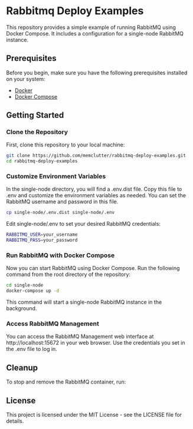 # Rabbitmq Deploy Examples

This repository provides a simple example of running RabbitMQ using Docker Compose. It includes a configuration for a single-node RabbitMQ instance.

## Prerequisites

Before you begin, make sure you have the following prerequisites installed on your system:

- [Docker](https://docs.docker.com/get-docker/)
- [Docker Compose](https://docs.docker.com/compose/install/)

## Getting Started

### Clone the Repository

First, clone this repository to your local machine:

```bash
git clone https://github.com/memclutter/rabbitmq-deploy-examples.git
cd rabbitmq-deploy-examples
```

### Customize Environment Variables

In the single-node directory, you will find a .env.dist file. Copy this file to .env and customize the environment variables as needed. You can set the RabbitMQ username and password in this file.

```bash
cp single-node/.env.dist single-node/.env
```

Edit single-node/.env to set your desired RabbitMQ credentials:


```bash
RABBITMQ_USER=your_username
RABBITMQ_PASS=your_password
```

### Run RabbitMQ with Docker Compose

Now you can start RabbitMQ using Docker Compose. Run the following command from the root directory of the repository:

```bash
cd single-node
docker-compose up -d
```

This command will start a single-node RabbitMQ instance in the background.

### Access RabbitMQ Management

You can access the RabbitMQ Management web interface at http://localhost:15672 in your web browser. Use the credentials you set in the .env file to log in.

## Cleanup

To stop and remove the RabbitMQ container, run:

## License

This project is licensed under the MIT License - see the LICENSE file for details.
